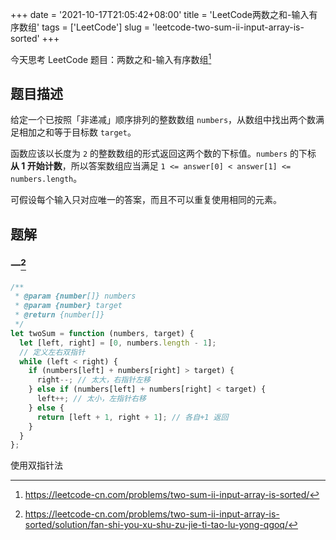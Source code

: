 +++
date = '2021-10-17T21:05:42+08:00'
title = 'LeetCode两数之和-输入有序数组'
tags = ['LeetCode']
slug = 'leetcode-two-sum-ii-input-array-is-sorted'
+++

今天思考 LeetCode 题目：两数之和-输入有序数组[^1]

## 题目描述

给定一个已按照「非递减」顺序排列的整数数组 `numbers`，从数组中找出两个数满足相加之和等于目标数 `target`。

函数应该以长度为 `2` 的整数数组的形式返回这两个数的下标值。`numbers` 的下标 **从 1 开始计数**，所以答案数组应当满足 `1 <= answer[0] < answer[1] <= numbers.length`。

可假设每个输入只对应唯一的答案，而且不可以重复使用相同的元素。

## 题解

### 一[^2]

```js
/**
 * @param {number[]} numbers
 * @param {number} target
 * @return {number[]}
 */
let twoSum = function (numbers, target) {
  let [left, right] = [0, numbers.length - 1];
  // 定义左右双指针
  while (left < right) {
    if (numbers[left] + numbers[right] > target) {
      right--; // 太大，右指针左移
    } else if (numbers[left] + numbers[right] < target) {
      left++; // 太小，左指针右移
    } else {
      return [left + 1, right + 1]; // 各自+1 返回
    }
  }
};
```

使用双指针法

[^1]: https://leetcode-cn.com/problems/two-sum-ii-input-array-is-sorted/
[^2]: https://leetcode-cn.com/problems/two-sum-ii-input-array-is-sorted/solution/fan-shi-you-xu-shu-zu-jie-ti-tao-lu-yong-qgoq/
